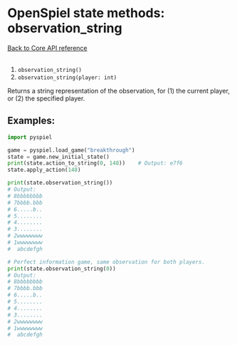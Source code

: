 # OpenSpiel state methods: observation_string

[Back to Core API reference](../api_reference.md) \
<br>

1.  `observation_string()`
2.  `observation_string(player: int)`

Returns a string representation of the observation, for (1) the current player,
or (2) the specified player.

## Examples:

```python
import pyspiel

game = pyspiel.load_game("breakthrough")
state = game.new_initial_state()
print(state.action_to_string(0, 148))    # Output: e7f6
state.apply_action(148)

print(state.observation_string())
# Output:
# 8bbbbbbbb
# 7bbbb.bbb
# 6.....b..
# 5........
# 4........
# 3........
# 2wwwwwwww
# 1wwwwwwww
#  abcdefgh

# Perfect information game, same observation for both players.
print(state.observation_string(0))
# Output:
# 8bbbbbbbb
# 7bbbb.bbb
# 6.....b..
# 5........
# 4........
# 3........
# 2wwwwwwww
# 1wwwwwwww
#  abcdefgh
```
